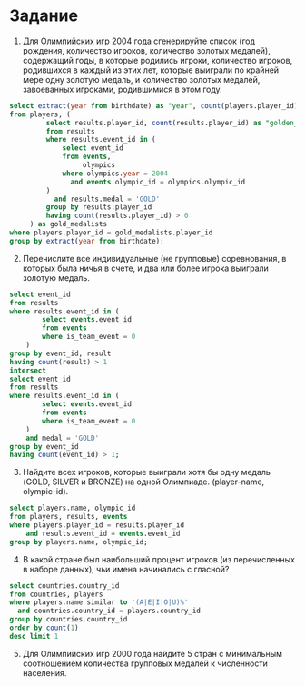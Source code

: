 # Задание 

1. Для Олимпийских игр 2004 года сгенерируйте список (год рождения, количество игроков, количество золотых медалей), содержащий годы, в которые родились игроки, количество игроков, родившихся в каждый из этих лет, которые выиграли по крайней мере одну золотую медаль, и количество золотых медалей, завоеванных игроками, родившимися в этом году.  
```sql
select extract(year from birthdate) as "year", count(players.player_id) as "players", sum(golden_medals) as "golden_medals"
from players, (
         select results.player_id, count(results.player_id) as "golden_medals"
         from results
         where results.event_id in (
             select event_id
             from events,
                  olympics
             where olympics.year = 2004
               and events.olympic_id = olympics.olympic_id
         )
           and results.medal = 'GOLD'
         group by results.player_id
         having count(results.player_id) > 0
     ) as gold_medalists
where players.player_id = gold_medalists.player_id
group by extract(year from birthdate);
```  
2. Перечислите все индивидуальные (не групповые) соревнования, в которых была ничья в счете, и два или более игрока выиграли золотую медаль.  
```sql
select event_id
from results
where results.event_id in (
        select events.event_id
        from events
        where is_team_event = 0
    )
group by event_id, result
having count(result) > 1
intersect
select event_id
from results
where results.event_id in (
        select events.event_id
        from events
        where is_team_event = 0
    )
    and medal = 'GOLD'
group by event_id
having count(event_id) > 1;
```  
3. Найдите всех игроков, которые выиграли хотя бы одну медаль (GOLD, SILVER и
BRONZE) на одной Олимпиаде. (player-name, olympic-id).  
```sql
select players.name, olympic_id
from players, results, events
where players.player_id = results.player_id
    and results.event_id = events.event_id
group by players.name, olympic_id;
```  
4. В какой стране был наибольший процент игроков (из перечисленных в наборе данных), чьи имена начинались с гласной?  
```sql
select countries.country_id
from countries, players
where players.name similar to '(A|E|I|O|U)%'
  and countries.country_id = players.country_id
group by countries.country_id
order by count(1)
desc limit 1
```  
5.  Для Олимпийских игр 2000 года найдите 5 стран с минимальным соотношением количества групповых медалей к численности населения.  
```sql
```  
